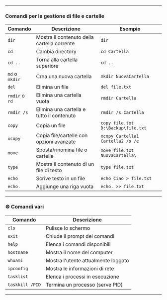 
---

### **Comandi per la gestione di file e cartelle**

| Comando        | Descrizione                                 | Esempio                            |
| -------------- | ------------------------------------------- | ---------------------------------- |
| `dir`          | Mostra il contenuto della cartella corrente | `dir`                              |
| `cd`           | Cambia directory                            | `cd Cartella`                      |
| `cd ..`        | Torna alla cartella superiore               | `cd ..`                            |
| `md` o `mkdir` | Crea una nuova cartella                     | `mkdir NuovaCartella`              |
| `del`          | Elimina un file                             | `del file.txt`                     |
| `rmdir` o `rd` | Elimina una cartella vuota                  | `rmdir Cartella`                   |
| `rmdir /s`     | Elimina una cartella e tutto il contenuto   | `rmdir /s Cartella`                |
| `copy`         | Copia un file                               | `copy file.txt D:\Backup\file.txt` |
| `xcopy`        | Copia file/cartelle con opzioni avanzate    | `xcopy Cartella1 Cartella2 /s /e`  |
| `move`         | Sposta/rinomina file o cartelle             | `move file.txt NuovaCartella\`     |
| `type`         | Mostra il contenuto di un file di testo     | `type file.txt`                    |
| `echo`         | Scrive testo in un file                     | `echo Ciao > file.txt`             |
| `echo.`        | Aggiunge una riga vuota                     | `echo. >> file.txt`                |

---

### ⚙ **Comandi vari**

| Comando         | Descrizione                         |
| --------------- | ----------------------------------- |
| `cls`           | Pulisce lo schermo                  |
| `exit`          | Chiude il prompt dei comandi        |
| `help`          | Elenca i comandi disponibili        |
| `hostname`      | Mostra il nome del computer         |
| `whoami`        | Mostra l'utente attualmente loggato |
| `ipconfig`      | Mostra le informazioni di rete      |
| `tasklist`      | Elenca i processi in esecuzione     |
| `taskkill /PID` | Termina un processo (serve PID)     |

---


